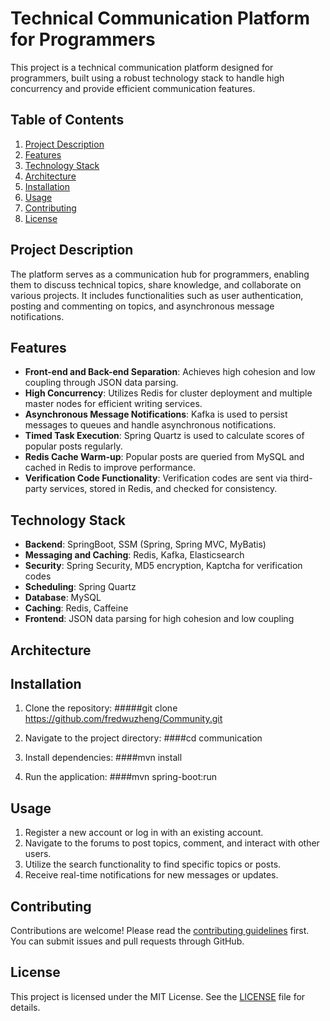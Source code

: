 # Technical Communication Platform for Programmers

This project is a technical communication platform designed for programmers, built using a robust technology stack to handle high concurrency and provide efficient communication features.

## Table of Contents
1. [Project Description](#project-description)
2. [Features](#features)
3. [Technology Stack](#technology-stack)
4. [Architecture](#architecture)
5. [Installation](#installation)
6. [Usage](#usage)
7. [Contributing](#contributing)
8. [License](#license)

## Project Description
The platform serves as a communication hub for programmers, enabling them to discuss technical topics, share knowledge, and collaborate on various projects. It includes functionalities such as user authentication, posting and commenting on topics, and asynchronous message notifications.

## Features
- **Front-end and Back-end Separation**: Achieves high cohesion and low coupling through JSON data parsing.
- **High Concurrency**: Utilizes Redis for cluster deployment and multiple master nodes for efficient writing services.
- **Asynchronous Message Notifications**: Kafka is used to persist messages to queues and handle asynchronous notifications.
- **Timed Task Execution**: Spring Quartz is used to calculate scores of popular posts regularly.
- **Redis Cache Warm-up**: Popular posts are queried from MySQL and cached in Redis to improve performance.
- **Verification Code Functionality**: Verification codes are sent via third-party services, stored in Redis, and checked for consistency.

## Technology Stack
- **Backend**: SpringBoot, SSM (Spring, Spring MVC, MyBatis)
- **Messaging and Caching**: Redis, Kafka, Elasticsearch
- **Security**: Spring Security, MD5 encryption, Kaptcha for verification codes
- **Scheduling**: Spring Quartz
- **Database**: MySQL
- **Caching**: Redis, Caffeine
- **Frontend**: JSON data parsing for high cohesion and low coupling

## Architecture

## Installation
1. Clone the repository:
   #####git clone https://github.com/fredwuzheng/Community.git
2. Navigate to the project directory:
   ####cd communication

3. Install dependencies:
   ####mvn install
4. Run the application:
   ####mvn spring-boot:run


## Usage
1. Register a new account or log in with an existing account.
2. Navigate to the forums to post topics, comment, and interact with other users.
3. Utilize the search functionality to find specific topics or posts.
4. Receive real-time notifications for new messages or updates.

## Contributing
Contributions are welcome! Please read the [contributing guidelines](CONTRIBUTING.md) first. You can submit issues and pull requests through GitHub.

## License
This project is licensed under the MIT License. See the [LICENSE](LICENSE) file for details.


